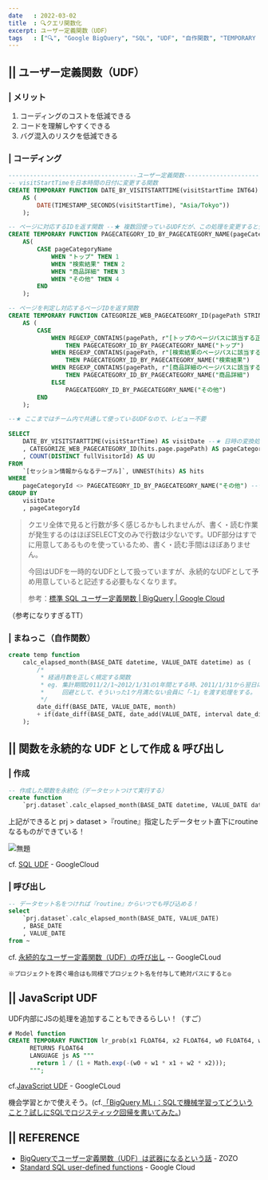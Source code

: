 ```yaml
---
date   : 2022-03-02
title  : 🔍クエリ関数化
excerpt: ユーザー定義関数（UDF）
tags   : ["🔍", "Google BigQuery", "SQL", "UDF", "自作関数", "TEMPORARY FUNCTION"]
---
```


## || ユーザー定義関数（UDF）


### | メリット
1. コーディングのコストを低減できる
2. コードを理解しやすくできる
3. バグ混入のリスクを低減できる

### | コーディング
```sql
------------------------------------ユーザー定義関数------------------------------------
-- visitStartTimeを日本時間の日付に変更する関数
CREATE TEMPORARY FUNCTION DATE_BY_VISITSTARTTIME(visitStartTime INT64)
    AS (
        DATE(TIMESTAMP_SECONDS(visitStartTime), "Asia/Tokyo"))
    );

-- ページに対応するIDを返す関数 --★ 複数回使っているUDFだが、この処理を変更すると全ての処理に変更が適応される
CREATE TEMPORARY FUNCTION PAGECATEGORY_ID_BY_PAGECATEGORY_NAME(pageCategoryName STRING)
    AS(
        CASE pageCategoryName
            WHEN "トップ" THEN 1
            WHEN "検索結果" THEN 2
            WHEN "商品詳細" THEN 3
            WHEN "その他" THEN 4
        END
    );

-- ページを判定し対応するページIDを返す関数
CREATE TEMPORARY FUNCTION CATEGORIZE_WEB_PAGECATEGORY_ID(pagePath STRING)
    AS (
        CASE
            WHEN REGEXP_CONTAINS(pagePath, r"[トップのページパスに該当する正規表現]")
                THEN PAGECATEGORY_ID_BY_PAGECATEGORY_NAME("トップ")
            WHEN REGEXP_CONTAINS(pagePath, r"[検索結果のページパスに該当する正規表現]")
                THEN PAGECATEGORY_ID_BY_PAGECATEGORY_NAME("検索結果")
            WHEN REGEXP_CONTAINS(pagePath, r"[商品詳細のページパスに該当する正規表現]")
                THEN PAGECATEGORY_ID_BY_PAGECATEGORY_NAME("商品詳細")
            ELSE
                PAGECATEGORY_ID_BY_PAGECATEGORY_NAME("その他")
        END
    );

--★ ここまではチーム内で共通して使っているUDFなので、レビュー不要
 
SELECT 
    DATE_BY_VISITSTARTTIME(visitStartTime) AS visitDate --★ 日時の変換処理が直感的でバグが混入しづらい
    , CATEGORIZE_WEB_PAGECATEGORY_ID(hits.page.pagePath) AS pageCategoryId --★ 記述すると長くなる分類処理が短く済む
    , COUNT(DISTINCT fullVisitorId) AS UU
FROM
    `[セッション情報からなるテーブル]`, UNNEST(hits) AS hits
WHERE
    pageCategoryId <> PAGECATEGORY_ID_BY_PAGECATEGORY_NAME("その他") --★ <> 4 だと4の意味がわからない、誤りがあっても気づけない
GROUP BY
    visitDate
    , pageCategoryId
```

> クエリ全体で見ると行数が多く感じるかもしれませんが、書く・読む作業が発生するのはほぼSELECT文のみで行数は少ないです。UDF部分はすでに用意してあるものを使っているため、書く・読む手間はほぼありません。
>
> 今回はUDFを一時的なUDFとして扱っていますが、永続的なUDFとして予め用意していると記述する必要もなくなります。
> 
> 参考：[標準 SQL ユーザー定義関数 | BigQuery | Google Cloud](https://cloud.google.com/bigquery/docs/reference/standard-sql/user-defined-functions?hl=ja)

（参考になりすぎるTT）


### | まねっこ（自作関数）

```sql
create temp function
    calc_elapsed_month(BASE_DATE datetime, VALUE_DATE datetime) as (
        /*
         * 経過月数を正しく規定する関数
         * eg. 集計期間2011/2/1~2012/1/31の1年間とする時、2011/1/31から翌日に予約をした会員も月差分で加えられてしまう。
         *     回避として、そういった1ケ月満たない会員に「-1」を渡す処理をする。
         */
        date_diff(BASE_DATE, VALUE_DATE, month) 
        + if(date_diff(BASE_DATE, date_add(VALUE_DATE, interval date_diff(BASE_DATE, VALUE_DATE, month) month), day) >= 0, 0, -1)
    );
```

## || 関数を永続的な UDF として作成 & 呼び出し
### | 作成
```sql
-- 作成した関数を永続化（データセットつけて実行する）
create function
    `prj.dataset`.calc_elapsed_month(BASE_DATE datetime, VALUE_DATE datetime) as (~);

```
上記ができると
prj > dataset >『routine』指定したデータセット直下にroutineなるものができている！

![無題](https://user-images.githubusercontent.com/28585421/173274249-bca84580-7877-407e-8f95-d3594310db83.png)

cf. [SQL UDF](https://cloud.google.com/bigquery/docs/reference/standard-sql/user-defined-functions?hl=ja#sql-udf-structure) - GoogleCloud


### | 呼び出し
```sql
-- データセット名をつければ『routine』からいつでも呼び込める！
select 
    `prj.dataset`.calc_elapsed_month(BASE_DATE, VALUE_DATE)
    , BASE_DATE
    , VALUE_DATE
from ~
```
cf. [永続的なユーザー定義関数（UDF）の呼び出し](https://cloud.google.com/bigquery/docs/reference/standard-sql/functions-reference?hl=ja#calling_persistent_user-defined_functions_udfs) -- GoogleCLoud

    ※プロジェクトを跨ぐ場合はも同様でプロジェクト名を付与して絶対パスにすると◎



## || JavaScript UDF

UDF内部にJSの処理を追加することもできるらしい！（すご）

```sql
# Model function
CREATE TEMPORARY FUNCTION lr_prob(x1 FLOAT64, x2 FLOAT64, w0 FLOAT64, w1 FLOAT64, w2 FLOAT64)
      RETURNS FLOAT64
      LANGUAGE js AS """
        return 1 / (1 + Math.exp(-(w0 + w1 * x1 + w2 * x2)));
      """;
```
cf.[JavaScript UDF](https://cloud.google.com/bigquery/docs/reference/standard-sql/user-defined-functions?hl=ja#javascript-udf-structure) - GoogleCLoud


機会学習とかで使えそう。(cf.[「BigQuery ML」：SQLで機械学習ってどういうこと？試しにSQLでロジスティック回帰を書いてみた。](https://www.wantedly.com/companies/wantedly/post_articles/129482))



## || REFERENCE
+ [BigQueryでユーザー定義関数（UDF）は武器になるという話](https://techblog.zozo.com/entry/bigquery-udf) - ZOZO
+ [Standard SQL user-defined functions](https://cloud.google.com/bigquery/docs/reference/standard-sql/user-defined-functions?hl=ja) - Google Cloud
